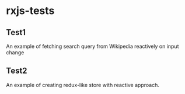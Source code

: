 # rxjs-tests

## Test1

An example of fetching search query from Wikipedia reactively on input change

## Test2

An example of creating redux-like store with reactive approach.

